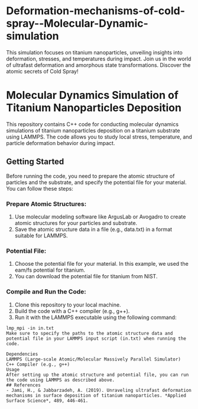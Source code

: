 # Deformation-mechanisms-of-cold-spray--Molecular-Dynamic-simulation
This simulation focuses on titanium nanoparticles, unveiling insights into deformation, stresses, and temperatures during impact. Join us in the world of ultrafast deformation and amorphous state transformations.  Discover the atomic secrets of Cold Spray!
# Molecular Dynamics Simulation of Titanium Nanoparticles Deposition

This repository contains C++ code for conducting molecular dynamics simulations of titanium nanoparticles deposition on a titanium substrate using LAMMPS. The code allows you to study local stress, temperature, and particle deformation behavior during impact.

## Getting Started

Before running the code, you need to prepare the atomic structure of particles and the substrate, and specify the potential file for your material. You can follow these steps:

### Prepare Atomic Structures:

1. Use molecular modeling software like ArgusLab or Avogadro to create atomic structures for your particles and substrate.
2. Save the atomic structure data in a file (e.g., data.txt) in a format suitable for LAMMPS.

### Potential File:

1. Choose the potential file for your material. In this example, we used the eam/fs potential for titanium.
2. You can download the potential file for titanium from NIST.

### Compile and Run the Code:

1. Clone this repository to your local machine.
2. Build the code with a C++ compiler (e.g., g++).
3. Run it with the LAMMPS executable using the following command:

```shell
lmp_mpi -in in.txt
Make sure to specify the paths to the atomic structure data and potential file in your LAMMPS input script (in.txt) when running the code.

Dependencies
LAMMPS (Large-scale Atomic/Molecular Massively Parallel Simulator)
C++ Compiler (e.g., g++)
Usage
After setting up the atomic structure and potential file, you can run the code using LAMMPS as described above.
## References
- Jami, H., & Jabbarzadeh, A. (2019). Unraveling ultrafast deformation mechanisms in surface deposition of titanium nanoparticles. *Applied Surface Science*, 489, 446-461.

